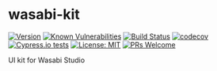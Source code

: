 # wasabi-kit
[![Version](https://img.shields.io/github/package-json/v/xmartinezpujol/wasabi-kit/master?label=version)](https://github.com/xmartinezpujol/wasabi-kit)
[![Known Vulnerabilities](https://snyk.io/test/github/xmartinezpujol/wasabi-kit/badge.svg)](https://snyk.io/test/github/xmartinezpujol/wasabi-kit)
[![Build Status](https://travis-ci.org/xmartinezpujol/wasabi-kit.svg?branch=master)](https://travis-ci.org/xmartinezpujol/wasabi-kit)
[![codecov](https://codecov.io/gh/xmartinezpujol/wasabi-kit/branch/master/graph/badge.svg)](https://codecov.io/gh/xmartinezpujol/wasabi-kit)
[![Cypress.io tests](https://img.shields.io/badge/cypress.io-tests-green.svg?style=flat-square)](https://cypress.io)
[![License: MIT](https://img.shields.io/badge/License-MIT-yellow.svg)](https://opensource.org/licenses/MIT)
[![PRs Welcome](https://img.shields.io/badge/PRs-welcome-brightgreen.svg?style=flat-square)](http://makeapullrequest.com)

UI kit for Wasabi Studio
